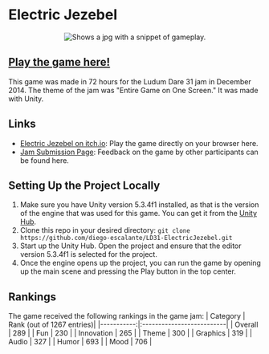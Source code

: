 # Electric Jezebel

<p align="center">
  <picture>
    <source srcset="../assets/gameplay.jpg?raw=true">
    <img alt="Shows a jpg with a snippet of gameplay." src="../assets/gameplay.jpg?raw=true">
  </picture>
</p>

## [Play the game here!](https://diego-escalante.itch.io/electric-jezebel)
This game was made in 72 hours for the Ludum Dare 31 jam in December 2014. The theme of the jam was "Entire Game on One Screen." It was made with Unity. 

## Links
* [Electric Jezebel on itch.io](https://diego-escalante.itch.io/electric-jezebel): Play the game directly on your browser here.
* [Jam Submission Page](http://ludumdare.com/compo/ludum-dare-31/?action=preview&uid=46754): Feedback on the game by other participants can be found here.

## Setting Up the Project Locally
1. Make sure you have Unity version 5.3.4f1 installed, as that is the version of the engine that was used for this game. You can get it from the [Unity Hub](https://unity.com/download).
2. Clone this repo in your desired directory: `git clone https://github.com/diego-escalante/LD31-ElectricJezebel.git`
3. Start up the Unity Hub. Open the project and ensure that the editor version 5.3.4f1 is selected for the project.
4. Once the engine opens up the project, you can run the game by opening up the main scene and pressing the Play button in the top center.

## Rankings
The game received the following rankings in the game jam:
| Category   | Rank (out of 1267 entries)|
|-----------:|:--------------------------|
| Overall    | 289                       |
| Fun        | 230                       |
| Innovation | 265                       |
| Theme      | 300                       |
| Graphics   | 319                       |
| Audio      | 327                       |
| Humor      | 693                       |
| Mood       | 706                       |
